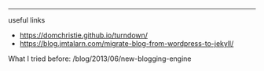 ---

useful links
- https://domchristie.github.io/turndown/
- https://blog.jmtalarn.com/migrate-blog-from-wordpress-to-jekyll/


What I tried before:
/blog/2013/06/new-blogging-engine
